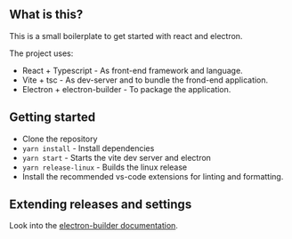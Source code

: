 ## What is this?

This is a small boilerplate to get started with react and electron.

The project uses:

- React + Typescript - As front-end framework and language.
- Vite + tsc - As dev-server and to bundle the frond-end application.
- Electron + electron-builder - To package the application.

## Getting started

- Clone the repository
- `yarn install` - Install dependencies
- `yarn start` - Starts the vite dev server and electron
- `yarn release-linux` - Builds the linux release
- Install the recommended vs-code extensions for linting and formatting.

## Extending releases and settings

Look into the [electron-builder documentation](https://www.electron.build/).
